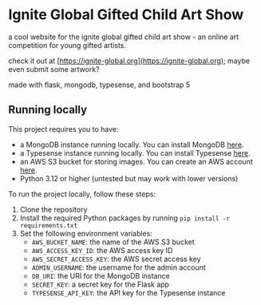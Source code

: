 # Ignite Global Gifted Child Art Show
a cool website for the ignite global gifted child art show - an online art competition for young gifted artists.

check it out at [https://ignite-global.org](https://ignite-global.org); maybe even submit some artwork?

made with flask, mongodb, typesense, and bootstrap 5

## Running locally
This project requires you to have:
- a MongoDB instance running locally. You can install MongoDB [here](https://www.mongodb.com/try/download/community).
- a Typesense instance running locally. You can install Typesense [here](https://typesense.org/docs/guide/install-typesense.html).
- an AWS S3 bucket for storing images. You can create an AWS account [here](https://aws.amazon.com/).
- Python 3.12 or higher (untested but may work with lower versions)

To run the project locally, follow these steps:
1. Clone the repository
2. Install the required Python packages by running `pip install -r requirements.txt`
3. Set the following environment variables:
    - `AWS_BUCKET_NAME`: the name of the AWS S3 bucket
    - `AWS_ACCESS_KEY_ID`: the AWS access key ID
    - `AWS_SECRET_ACCESS_KEY`: the AWS secret access key
    - `ADMIN_USERNAME`: the username for the admin account
    - `DB_URI`: the URI for the MongoDB instance
    - `SECRET_KEY`: a secret key for the Flask app
    - `TYPESENSE_API_KEY`: the API key for the Typesense instance